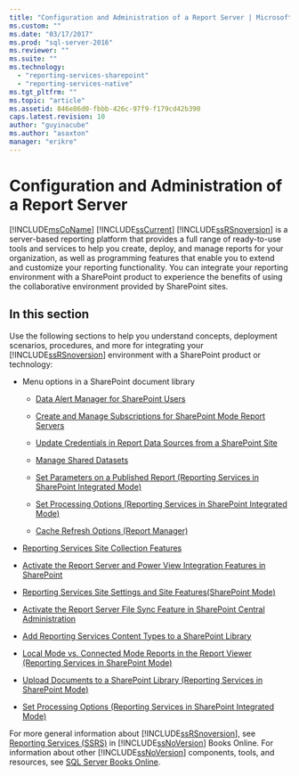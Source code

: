 ```yaml
---
title: "Configuration and Administration of a Report Server | Microsoft Docs"
ms.custom: ""
ms.date: "03/17/2017"
ms.prod: "sql-server-2016"
ms.reviewer: ""
ms.suite: ""
ms.technology: 
  - "reporting-services-sharepoint"
  - "reporting-services-native"
ms.tgt_pltfrm: ""
ms.topic: "article"
ms.assetid: 846e86d0-fbbb-426c-97f9-f179cd42b390
caps.latest.revision: 10
author: "guyinacube"
ms.author: "asaxton"
manager: "erikre"
---
```

# Configuration and Administration of a Report Server
  [!INCLUDE[msCoName](../../includes/msconame-md.md)] [!INCLUDE[ssCurrent](../../includes/sscurrent-md.md)] [!INCLUDE[ssRSnoversion](../../includes/ssrsnoversion-md.md)] is a server-based reporting platform that provides a full range of ready-to-use tools and services to help you create, deploy, and manage reports for your organization, as well as programming features that enable you to extend and customize your reporting functionality. You can integrate your reporting environment with a SharePoint product to experience the benefits of using the collaborative environment provided by SharePoint sites.  
  
## In this section  
 Use the following sections to help you understand concepts, deployment scenarios, procedures, and more for integrating your [!INCLUDE[ssRSnoversion](../../includes/ssrsnoversion-md.md)] environment with a SharePoint product or technology:  
  
-   Menu options in a SharePoint document library  
  
    -   [Data Alert Manager for SharePoint Users](../../reporting-services/data-alert-manager-for-sharepoint-users.md)  
  
    -   [Create and Manage Subscriptions for SharePoint Mode Report Servers](../../reporting-services/subscriptions/create-and-manage-subscriptions-for-sharepoint-mode-report-servers.md)  
  
    -   [Update Credentials in Report Data Sources from a SharePoint Site](../../reporting-services/report-data/update-credentials-in-report-data-sources-from-a-sharepoint-site.md)  
  
    -   [Manage Shared Datasets](../../reporting-services/report-data/manage-shared-datasets.md)  
  
    -   [Set Parameters on a Published Report &#40;Reporting Services in SharePoint Integrated Mode&#41;](../../reporting-services/report-design/set-parameters-on-a-published-report-sharepoint-integrated-mode.md)  
  
    -   [Set Processing Options &#40;Reporting Services in SharePoint Integrated Mode&#41;](../../reporting-services/report-server-sharepoint/set-processing-options-reporting-services-in-sharepoint-integrated-mode.md)  
  
    -   [Cache Refresh Options &#40;Report Manager&#41;](http://msdn.microsoft.com/library/227da40c-6bd2-48ec-aa9c-50ce6c1ca3a6)  
  
-   [Reporting Services Site Collection Features](../../reporting-services/report-server-sharepoint/site-collection-features-reporting-services.md)  
  
-   [Activate the Report Server and Power View Integration Features in SharePoint](../../reporting-services/report-server-sharepoint/site-collection-features-report-server-and-power-view.md)  
  
-   [Reporting Services Site Settings and Site Features&#40;SharePoint Mode&#41;](../../reporting-services/report-server-sharepoint/site-settings-and-features-reporting-services.md)  
  
-   [Activate the Report Server File Sync Feature in SharePoint Central Administration](../../reporting-services/report-server-sharepoint/activate-the-report-server-file-sync-feature-in-sharepoint-ca.md)  
  
-   [Add Reporting Services Content Types to a SharePoint Library](../../reporting-services/report-server-sharepoint/add-reporting-services-content-types-to-a-sharepoint-library.md)  
  
-   [Local Mode vs. Connected Mode Reports in the Report Viewer &#40;Reporting Services in SharePoint Mode&#41;](../../reporting-services/report-server-sharepoint/local-mode-vs-connected-mode-reports-in-the-report-viewer.md)  
  
-   [Upload Documents to a SharePoint Library &#40;Reporting Services in SharePoint Mode&#41;](../../reporting-services/report-server-sharepoint/upload-documents-to-a-sharepoint-library-reporting-services-in-sharepoint-mode.md)  
  
-   [Set Processing Options &#40;Reporting Services in SharePoint Integrated Mode&#41;](../../reporting-services/report-server-sharepoint/set-processing-options-reporting-services-in-sharepoint-integrated-mode.md)  
  
 For more general information about [!INCLUDE[ssRSnoversion](../../includes/ssrsnoversion-md.md)], see [Reporting Services &#40;SSRS&#41;](../../reporting-services/create-deploy-and-manage-mobile-and-paginated-reports.md) in [!INCLUDE[ssNoVersion](../../includes/ssnoversion-md.md)] Books Online. For information about other [!INCLUDE[ssNoVersion](../../includes/ssnoversion-md.md)] components, tools, and resources, see [SQL Server Books Online](../../sql-server/sql-server-technical-documentation.md).  
  
  